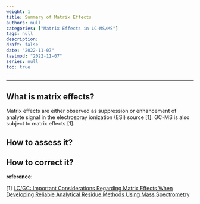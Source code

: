 ```yaml
---
weight: 1
title: Summary of Matrix Effects
authors: null
categories: ["Matrix Effects in LC-MS/MS"]
tags: null
description:  
draft: false
date: "2022-11-07"
lastmod: "2022-11-07"
series: null
toc: true
---
```




<!--more-->
---

## What is matrix effects?
Matrix effects are either observed as suppression or enhancement of analyte signal in the electrospray ionization (ESI) source <a id="Reference 1">[1]</a>.  GC-MS is also subject to matrix effects <a id="Reference 1">[1]</a>.

## How to assess it?


## How to correct it?


<b><font class = "font_upper">reference</font></b>: 
<p><a id="Reference 1">[1]</a>
<a href = "https://www.chromatographyonline.com/view/important-considerations-regarding-matrix-effects-when-developing-reliable-analytical-residue-method" target="_blank" rel="noopener noreferrer">LC/GC: Important Considerations Regarding Matrix Effects When Developing Reliable Analytical Residue Methods Using Mass Spectrometry</a></p>